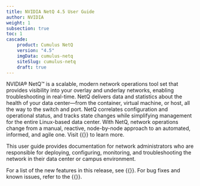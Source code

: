 ```yaml
---
title: NVIDIA NetQ 4.5 User Guide
author: NVIDIA
weight: 1
subsection: true
toc: 1
cascade:
    product: Cumulus NetQ
    version: "4.5"
    imgData: cumulus-netq
    siteSlug: cumulus-netq
    draft: true
---
```


NVIDIA® NetQ™ is a scalable, modern network operations tool set that provides visibility into your overlay and underlay networks, enabling troubleshooting in real-time. NetQ delivers data and statistics about the health of your data center—from the container, virtual machine, or host, all the way to the switch and port. NetQ correlates configuration and operational status, and tracks state changes while simplifying management for the entire Linux-based data center. With NetQ, network operations change from a manual, reactive, node-by-node approach to an automated, informed, and agile one. Visit {{<exlink url="https://www.nvidia.com/en-us/networking/ethernet-switching/netq/" text="Network Operations with NetQ">}} to learn more.

This user guide provides documentation for network administrators who are responsible for deploying, configuring, monitoring, and troubleshooting the network in their data center or campus environment.

For a list of the new features in this release, see {{<link title="What's New" text="What's New">}}. For bug fixes and known issues, refer to the {{<link title="NVIDIA NetQ 4.5 Release Notes" text="release notes">}}. 
